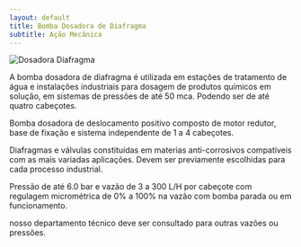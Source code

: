 ```yaml
---
layout: default
title: Bomba Dosadora de Diafragma 
subtitle: Ação Mecânica
---
```


<img class="img-responsive pull-right" style="max-width: 50%;" src="../../website/images/" alt="Dosadora Diafragma">

A bomba dosadora de diafragma é utilizada em estações de tratamento de água e instalações industriais para dosagem de produtos químicos em solução, em sistemas de pressões de até 50 mca. Podendo ser de até quatro cabeçotes.

Bomba dosadora de deslocamento positivo composto de motor redutor, base de fixação e sistema independente de 1 a 4 cabeçotes.

Diafragmas e válvulas constituídas em materias anti-corrosivos compativeis com as mais variadas aplicações. Devem ser previamente escolhidas para cada processo industrial.

Pressão de até 6.0 bar e vazão de 3 a 300 L/H por cabeçote com regulagem micrométrica de 0% a 100% na vazão com bomba parada ou em funcionamento.

nosso departamento técnico deve ser consultado para outras vazões ou pressões.
